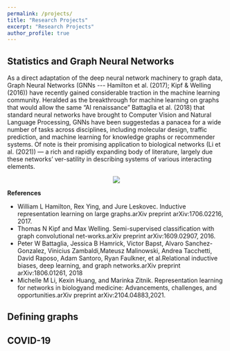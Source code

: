 ```yaml
---
permalink: /projects/
title: "Research Projects"
excerpt: "Research Projects"
author_profile: true
---
```




<h2> Statistics and Graph Neural Networks </h2>


As a direct adaptation of the deep neural network machinery to graph data, Graph Neural Networks (GNNs --- Hamilton et al. (2017); Kipf & Welling (2016)) have recently gained considerable traction in the machine learning community.  Heralded as the breakthrough for machine learning on graphs that would allow the same “AI renaissance” Battaglia et al. (2018) that standard neural networks have brought to Computer Vision and Natural Language Processing, GNNs have been suggestedas  a  panacea  for  a  wide  number  of  tasks  across  disciplines,  including  molecular  design, traffic prediction, and machine learning for knowledge graphs or recommender systems.   Of note is their promising application to biological networks (Li et al. (2021)) — a rich and rapidly expanding body of literature, largely due these networks’ ver-satility in describing systems of various interacting elements.

<p align="center">
<img src="http://donnate.github.io/images/debunking.png" />
</p>






__References__
+ William  L  Hamilton,  Rex  Ying,  and  Jure  Leskovec.   Inductive  representation  learning  on  large graphs.arXiv preprint arXiv:1706.02216, 2017.
+ Thomas N Kipf and Max Welling.   Semi-supervised classification with graph convolutional net-works.arXiv preprint arXiv:1609.02907, 2016.
+ Peter W Battaglia, Jessica B Hamrick, Victor Bapst, Alvaro Sanchez-Gonzalez, Vinicius Zambaldi,Mateusz  Malinowski,  Andrea  Tacchetti,  David  Raposo,  Adam  Santoro,  Ryan  Faulkner,  et  al.Relational inductive biases, deep learning, and graph networks.arXiv preprint arXiv:1806.01261, 2018
+ Michelle M Li, Kexin Huang, and Marinka Zitnik. Representation learning for networks in biologyand medicine:  Advancements, challenges, and opportunities.arXiv preprint arXiv:2104.04883,2021.


<h2> Defining graphs </h2>





<h2> COVID-19  </h2>
